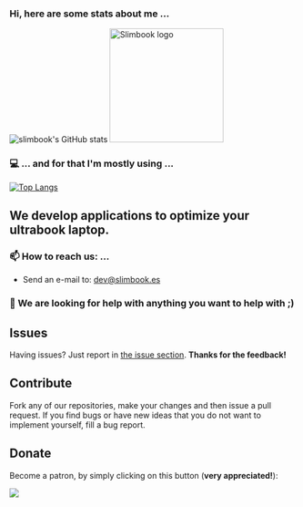 ### Hi, here are some stats about me ...

![slimbook's GitHub stats](https://github-readme-stats.vercel.app/api?username=marslimbook&show_icons=true&theme=dark)
 <img src="https://user-images.githubusercontent.com/89640378/191308222-b1b16e82-ca87-4414-b2e5-93f3efdbb062.png" alt="Slimbook logo" width="200" height="200"> 

### 💻 ... and for that I'm mostly using ...

[![Top Langs](https://github-readme-stats.vercel.app/api/top-langs/?username=marslimbook&layout=compact&theme=dark)](https://github.com/marslimbook)


## We develop applications to optimize your ultrabook laptop.

### 📫 How to reach us: ...
- Send an e-mail to: dev@slimbook.es
### 🤔 We are looking for help with anything you want to help with ;)

## Issues

Having issues? Just report in [the issue section](https://github.com/slimbook/slimbook/issues). **Thanks for the feedback!**

## Contribute

Fork any of our repositories, make your changes and then issue a pull request. If you find bugs or have new ideas that you do not want to implement yourself, fill a bug report.

## Donate

Become a patron, by simply clicking on this button (**very appreciated!**):

[![](https://c5.patreon.com/external/logo/become_a_patron_button.png)](https://www.patreon.com/slimbook)

